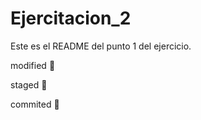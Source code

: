 # Ejercitacion_2
Este es el README del punto 1 del ejercicio. 

modified :dvd:

staged :calling:

commited :floppy_disk:


